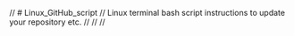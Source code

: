 // # Linux_GitHub_script
// Linux terminal bash script instructions to update your repository etc.
// 
//
// 

